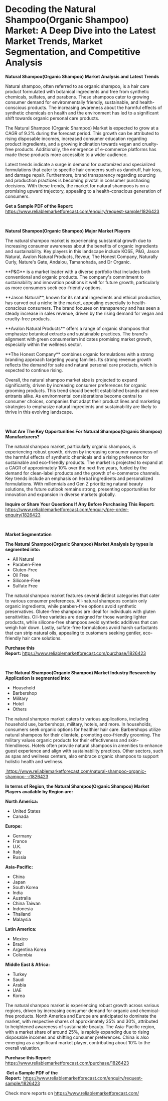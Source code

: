 <p><h1>Decoding the Natural Shampoo(Organic Shampoo) Market: A Deep Dive into the Latest Market Trends, Market Segmentation, and Competitive Analysis</h1></p><p><strong>Natural Shampoo(Organic Shampoo) Market Analysis and Latest Trends</strong></p>
<p><p>Natural shampoo, often referred to as organic shampoo, is a hair care product formulated with botanical ingredients and free from synthetic chemicals, sulfates, and parabens. These shampoos cater to growing consumer demand for environmentally friendly, sustainable, and health-conscious products. The increasing awareness about the harmful effects of synthetic chemicals on health and the environment has led to a significant shift towards organic personal care products.</p><p>The Natural Shampoo (Organic Shampoo) Market is expected to grow at a CAGR of 9.2% during the forecast period. This growth can be attributed to rising disposable incomes, increased consumer education regarding product ingredients, and a growing inclination towards vegan and cruelty-free products. Additionally, the emergence of e-commerce platforms has made these products more accessible to a wider audience. </p><p>Latest trends indicate a surge in demand for customized and specialized formulations that cater to specific hair concerns such as dandruff, hair loss, and damage repair. Furthermore, brand transparency regarding sourcing and production practices is becoming pivotal in consumer purchasing decisions. With these trends, the market for natural shampoos is on a promising upward trajectory, appealing to a health-conscious generation of consumers.</p></p>
<p><strong>Get a Sample PDF of the Report:&nbsp;</strong> <a href="https://www.reliablemarketforecast.com/enquiry/request-sample/1826423?utm_campaign=2296&utm_medium=2&utm_source=Github&utm_content=ia&utm_term=09022025&utm_id=natural-shampooorganic-shampoo">https://www.reliablemarketforecast.com/enquiry/request-sample/1826423</a></p>
<p>&nbsp;</p>
<p><strong>Natural Shampoo(Organic Shampoo) Major Market Players</strong></p>
<p><p>The natural shampoo market is experiencing substantial growth due to increasing consumer awareness about the benefits of organic ingredients and sustainability. Key players in this landscape include KOSE, P&G, Jason Natural, Avalon Natural Products, Reveur, The Honest Company, Naturally Curly, Nature's Gate, Andalou, Tamanohada, and Dr Organic.</p><p>**P&G** is a market leader with a diverse portfolio that includes both conventional and organic products. The company's commitment to sustainability and innovation positions it well for future growth, particularly as more consumers seek eco-friendly options. </p><p>**Jason Natural**, known for its natural ingredients and ethical production, has carved out a niche in the market, appealing especially to health-conscious consumers. The brand focuses on transparency and has seen a steady increase in sales revenue, driven by the rising demand for vegan and cruelty-free products.</p><p>**Avalon Natural Products** offers a range of organic shampoos that emphasize botanical extracts and sustainable practices. The brand's alignment with green consumerism indicates promising market growth, especially within the wellness sector.</p><p>**The Honest Company** combines organic formulations with a strong branding approach targeting young families. Its strong revenue growth reflects the demand for safe and natural personal care products, which is expected to continue rising.</p><p>Overall, the natural shampoo market size is projected to expand significantly, driven by increasing consumer preferences for organic grooming products. This trend should benefit established brands and new entrants alike. As environmental considerations become central to consumer choices, companies that adapt their product lines and marketing strategies to emphasize natural ingredients and sustainability are likely to thrive in this evolving landscape.</p></p>
<p>&nbsp;</p>
<p><strong>What Are The Key Opportunities For Natural Shampoo(Organic Shampoo) Manufacturers?</strong></p>
<p><p>The natural shampoo market, particularly organic shampoos, is experiencing robust growth, driven by increasing consumer awareness of the harmful effects of synthetic chemicals and a rising preference for sustainable and eco-friendly products. The market is projected to expand at a CAGR of approximately 10% over the next five years, fueled by the demand for clean-label products and the growth of e-commerce channels. Key trends include an emphasis on herbal ingredients and personalized formulations. With millennials and Gen Z prioritizing natural beauty solutions, the future outlook remains strong, presenting opportunities for innovation and expansion in diverse markets globally.</p></p>
<p><strong>Inquire or Share Your Questions If Any Before Purchasing This Report:</strong> <a href="https://www.reliablemarketforecast.com/enquiry/pre-order-enquiry/1826423?utm_campaign=2296&utm_medium=2&utm_source=Github&utm_content=ia&utm_term=09022025&utm_id=natural-shampooorganic-shampoo">https://www.reliablemarketforecast.com/enquiry/pre-order-enquiry/1826423</a></p>
<p>&nbsp;</p>
<p><strong>Market Segmentation</strong></p>
<p><strong>The Natural Shampoo(Organic Shampoo) Market Analysis by types is segmented into:</strong></p>
<p><ul><li>All Natural</li><li>Paraben-Free</li><li>Gluten-Free</li><li>Oil Free</li><li>Silicone-Free</li><li>Sulfate Free</li></ul></p>
<p><p>The natural shampoo market features several distinct categories that cater to various consumer preferences. All-natural shampoos contain only organic ingredients, while paraben-free options avoid synthetic preservatives. Gluten-free shampoos are ideal for individuals with gluten sensitivities. Oil-free varieties are designed for those wanting lighter products, while silicone-free shampoos avoid synthetic additives that can weigh hair down. Lastly, sulfate-free formulations avoid harsh surfactants that can strip natural oils, appealing to customers seeking gentler, eco-friendly hair care solutions.</p></p>
<p><strong>Purchase this Report:&nbsp;</strong><a href="https://www.reliablemarketforecast.com/purchase/1826423?utm_campaign=2296&utm_medium=2&utm_source=Github&utm_content=ia&utm_term=09022025&utm_id=natural-shampooorganic-shampoo">https://www.reliablemarketforecast.com/purchase/1826423</a></p>
<p>&nbsp;</p>
<p><strong>The Natural Shampoo(Organic Shampoo) Market Industry Research by Application is segmented into:</strong></p>
<p><ul><li>Household</li><li>Barbershop</li><li>Military</li><li>Hotel</li><li>Others</li></ul></p>
<p><p>The natural shampoo market caters to various applications, including household use, barbershops, military, hotels, and more. In households, consumers seek organic options for healthier hair care. Barbershops utilize natural shampoos for their clientele, promoting eco-friendly grooming. The military values organic products for their effectiveness and skin-friendliness. Hotels often provide natural shampoos in amenities to enhance guest experience and align with sustainability practices. Other sectors, such as spas and wellness centers, also embrace organic shampoos to support holistic health and wellness.</p></p>
<p><a href="https://www.reliablemarketforecast.com/natural-shampoo-organic-shampoo--r1826423?utm_campaign=2296&utm_medium=2&utm_source=Github&utm_content=ia&utm_term=09022025&utm_id=natural-shampooorganic-shampoo">&nbsp;https://www.reliablemarketforecast.com/natural-shampoo-organic-shampoo--r1826423</a></p>
<p><strong>In terms of Region, the Natural Shampoo(Organic Shampoo) Market Players available by Region are:</strong></p>
<p>
    <p> <strong> North America: </strong>
        <ul>
            <li>United States</li>
            <li>Canada</li>
        </ul>
        </p> 
    <p> <strong> Europe: </strong>
        <ul>
            <li>Germany</li>
            <li>France</li>
            <li>U.K.</li>
            <li>Italy</li>
            <li>Russia</li>
        </ul>
        </p> 
    <p> <strong> Asia-Pacific: </strong>
        <ul>
            <li>China</li>
            <li>Japan</li>
            <li>South Korea</li>
            <li>India</li>
            <li>Australia</li>
            <li>China Taiwan</li>
            <li>Indonesia</li>
            <li>Thailand</li>
            <li>Malaysia</li>
        </ul>
        </p> 
    <p> <strong> Latin America: </strong>
        <ul>
            <li>Mexico</li>
            <li>Brazil</li>
            <li>Argentina Korea</li>
            <li>Colombia</li>
        </ul>
        </p> 
    <p> <strong> Middle East & Africa: </strong>
        <ul>
            <li>Turkey</li>
            <li>Saudi</li>
            <li>Arabia</li>
            <li>UAE</li>
            <li>Korea</li>
        </ul>
    </p>
    </p>
<p><p>The natural shampoo market is experiencing robust growth across various regions, driven by increasing consumer demand for organic and chemical-free products. North America and Europe are anticipated to dominate the market, with respective shares of approximately 35% and 30%, attributed to heightened awareness of sustainable beauty. The Asia-Pacific region, with a market share of around 25%, is rapidly expanding due to rising disposable incomes and shifting consumer preferences. China is also emerging as a significant market player, contributing about 10% to the overall valuation.</p></p>
<p><strong>Purchase this Report: </strong><a href="https://www.reliablemarketforecast.com/purchase/1826423?utm_campaign=2296&utm_medium=2&utm_source=Github&utm_content=ia&utm_term=09022025&utm_id=natural-shampooorganic-shampoo">https://www.reliablemarketforecast.com/purchase/1826423</a></p>
<p>&nbsp;<strong>Get a Sample PDF of the Report:&nbsp;&nbsp;</strong><a href="https://www.reliablemarketforecast.com/enquiry/request-sample/1826423?utm_campaign=2296&utm_medium=2&utm_source=Github&utm_content=ia&utm_term=09022025&utm_id=natural-shampooorganic-shampoo">https://www.reliablemarketforecast.com/enquiry/request-sample/1826423</a></p>
<p><strong></strong></p>
<p>Check more reports on <a href="https://www.reliablemarketforecast.com/?utm_campaign=2296&utm_medium=2&utm_source=Github&utm_content=ia&utm_term=09022025&utm_id=natural-shampooorganic-shampoo">https://www.reliablemarketforecast.com/</a></p>